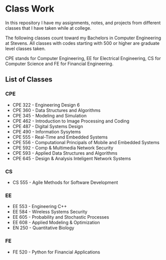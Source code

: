 # Class Work

In this repository I have my assignments, notes, and projects from different classes that I have taken while at college.  

The following classes count toward my Bachelors in Computer Engineering at Stevens.  All classes with codes starting with 500 or higher are graduate level classes taken.  

CPE stands for Computer Engineering, EE for Electrical Engineering, CS for Computer Science and FE for Financial Engineering.

## List of Classes
### CPE
- CPE 322 - Engineering Design 6
- CPE 360 - Data Structures and Algorithms
- CPE 345 - Modeling and Simulation
- CPE 462 - Introduction to Image Processing and Coding
- CPE 487 - Digital Systems Design
- CPE 490 - Information Sysytems
- CPE 555 - Real-Time and Embedded Systems
- CPE 556 - Computational Principals of Mobile and Embedded Systems
- CPE 592 - Comp & Multimedia Network Security
- CPE 593 - Applied Data Structures and Algorithms
- CPE 645 - Design & Analysis Inteligent Network Systems
### CS
- CS 555  - Agile Methods for Software Development
### EE
- EE 553  - Engineering C++
- EE 584  - Wireless Systems Security
- EE 605  - Probability and Stochastic Processes
- EE 608  - Applied Modeling & Optimization
- EN 250  - Quantitative Biology
### FE
- FE 520  - Python for Financial Applications
